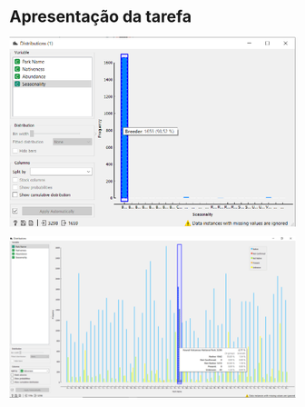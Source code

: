 # Apresentação da tarefa

![alt text](https://github.com/Osedro/MC536/blob/master/lab03/images/Captura%20de%20tela%202020-10-14%20213858.png)

![alt text](https://github.com/Osedro/MC536/blob/master/lab03/images/Captura%20de%20tela%202020-10-14%20213944.png)
